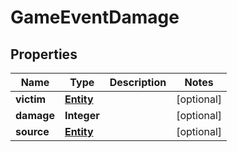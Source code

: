 
# GameEventDamage

## Properties
Name | Type | Description | Notes
------------ | ------------- | ------------- | -------------
**victim** | [**Entity**](Entity.md) |  |  [optional]
**damage** | **Integer** |  |  [optional]
**source** | [**Entity**](Entity.md) |  |  [optional]



